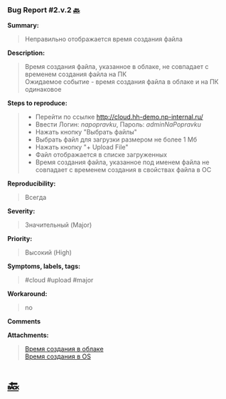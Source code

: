 ### Bug Report #2.v.2 [🔙](../solutions/solution_2.md)
**Summary:**
> Неправильно отображается время создания файла  

**Description:**
> Время создания файла, указанное в облаке, не совпадает с временем создания файла на ПК  
> Ожидаемое событие - время создания файла в облаке и на ПК одинаковое

**Steps to reproduce:**
> - Перейти по ссылке http://cloud.hh-demo.np-internal.ru/
> - Ввести Логин: *napopravku*, Пароль: *adminNaPopravku* 
> - Нажать кнопку "Выбрать файлы"
> - Выбрать файл для загрузки размером не более 1 Мб
> - Нажать кнопку "+ Upload File"
> - Файл отображается в списке загруженных
> - Время создания файла, указанное под именем файла не совпадает с временем создания в свойствах файла в ОС


**Reproducibility:**
> Всегда
> 
**Severity:**
> Значительный (Major)   
> 
**Priority:**
> Высокий (High)
> 
**Symptoms, labels, tags:**
> #cloud #upload #major
> 
**Workaround:**
> no
> 
**Comments**
> 
 
**Attachments:**
> [Время создания в облаке](../attachments/2.v_actual.png)\
> [Время создания в OS](../attachments/2.v_expected.png)

# [🔙](../solutions/solution_2.md)